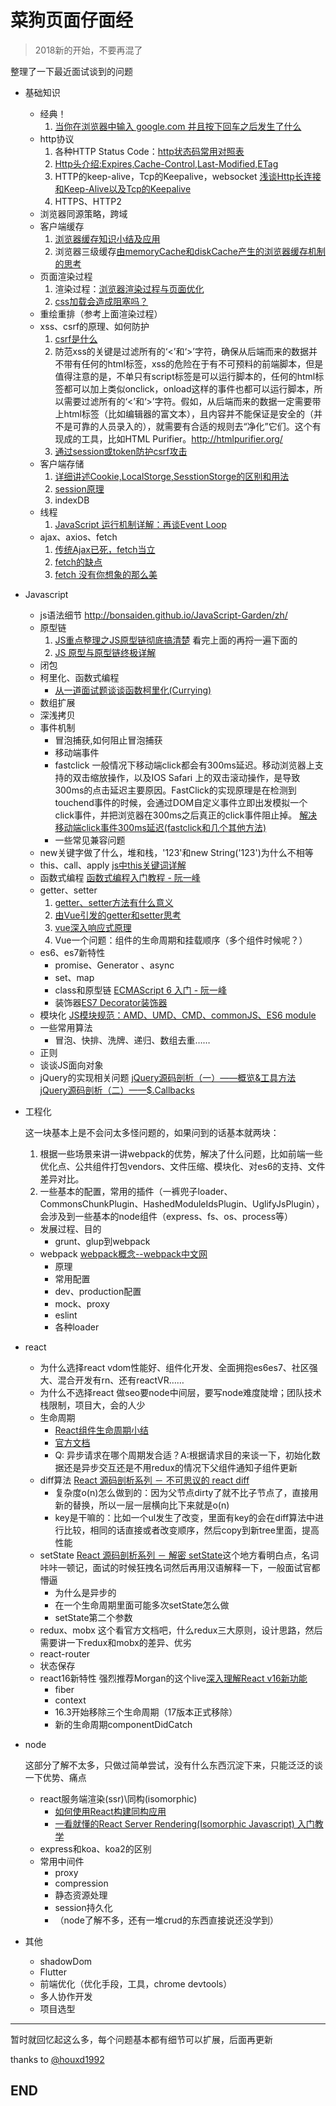 # 菜狗页面仔面经

> 2018新的开始，不要再混了

整理了一下最近面试谈到的问题

+ 基础知识

  + 经典！
    1. [当你在浏览器中输入 google.com 并且按下回车之后发生了什么](https://github.com/skyline75489/what-happens-when-zh_CN)
  + http协议
    1. 各种HTTP Status Code：[http状态码常用对照表](http://tool.oschina.net/commons?type=5)
    2. [Http头介绍:Expires,Cache-Control,Last-Modified,ETag](http://www.51testing.com/html/28/116228-238337.html)
    3. HTTP的keep-alive，Tcp的Keepalive，websocket [浅谈Http长连接和Keep-Alive以及Tcp的Keepalive](https://blog.csdn.net/weixin_37672169/article/details/80283935)
    4. HTTPS、HTTP2
  + 浏览器同源策略，跨域
  + 客户端缓存
    1. [浏览器缓存知识小结及应用](http://www.cnblogs.com/lyzg/p/5125934.html?f=t)
    2. 浏览器三级缓存[由memoryCache和diskCache产生的浏览器缓存机制的思考](https://segmentfault.com/a/1190000011286027)
  + 页面渲染过程
    1. 渲染过程：[浏览器渲染过程与页面优化](https://segmentfault.com/a/1190000010298038)
    2. [css加载会造成阻塞吗？](https://www.cnblogs.com/chenjg/p/7126822.html)
  + 重绘重排（参考上面渲染过程）
  + xss、csrf的原理、如何防护
    1. [csrf是什么](https://zhuanlan.zhihu.com/p/22521378)
    2. 防范xss的关键是过滤所有的‘<’和‘>’字符，确保从后端而来的数据并不带有任何的html标签，xss的危险在于有不可预料的前端脚本，但是值得注意的是，不单只有script标签是可以运行脚本的，任何的html标签都可以加上类似onclick，onload这样的事件也都可以运行脚本，所以需要过滤所有的‘<’和‘>’字符。假如，从后端而来的数据一定需要带上html标签（比如编辑器的富文本），且内容并不能保证是安全的（并不是可靠的人员录入的），就需要有合适的规则去“净化”它们。这个有现成的工具，比如HTML Purifier。http://htmlpurifier.org/
    3. [通过session或token防护csrf攻击](https://www.zhihu.com/question/21385375/answer/20850443)
  + 客户端存储
    1. [详细讲述Cookie,LocalStorge,SesstionStorge的区别和用法](https://segmentfault.com/a/1190000007506189)
    2. [session原理](https://segmentfault.com/a/1190000004627894)
    3. indexDB
  + 线程
    1. [JavaScript 运行机制详解：再谈Event Loop](http://www.ruanyifeng.com/blog/2014/10/event-loop.html)
  + ajax、axios、fetch
    1. [传统Ajax已死，fetch当立](https://github.com/camsong/blog/issues/2)
    2. [fetch的缺点](https://www.cnblogs.com/huilixieqi/p/6494380.html)
    3. [fetch 没有你想象的那么美](http://undefinedblog.com/window-fetch-is-not-as-good-as-you-imagined/?utm_source=caibaojian.com)

+ Javascript

  + js语法细节 http://bonsaiden.github.io/JavaScript-Garden/zh/
  + 原型链
    1. [JS重点整理之JS原型链彻底搞清楚](https://zhuanlan.zhihu.com/p/22787302)
        看完上面的再捋一遍下面的
    2. [JS 原型与原型链终极详解](https://www.jianshu.com/p/dee9f8b14771)
  + 闭包
  + 柯里化、函数式编程
    + [从一道面试题谈谈函数柯里化(Currying)](https://cnodejs.org/topic/5884574e250bf4e2390e9e99)
  + 数组扩展
  + 深浅拷贝
  + 事件机制
    + 冒泡捕获,如何阻止冒泡捕获
    + 移动端事件
    + fastclick
      一般情况下移动端click都会有300ms延迟。移动浏览器上支持的双击缩放操作，以及IOS Safari 上的双击滚动操作，是导致300ms的点击延迟主要原因。FastClick的实现原理是在检测到touchend事件的时候，会通过DOM自定义事件立即出发模拟一个click事件，并把浏览器在300ms之后真正的click事件阻止掉。
      [解决移动端click事件300ms延迟(fastclick和几个其他方法)](https://www.jianshu.com/p/16d3e4f9b2a9)
    + 一些常见兼容问题
  + new关键字做了什么，堆和栈，'123'和new String('123')为什么不相等
  + this、call、apply
    [js中this关键词详解](https://segmentfault.com/a/1190000003046071)
  + 函数式编程
    [函数式编程入门教程 - 阮一峰](http://www.ruanyifeng.com/blog/2017/02/fp-tutorial.html)
  + getter、setter
    1. [getter、setter方法有什么意义](https://www.zhihu.com/question/21401198)
    2. [由Vue引发的getter和setter思考](https://www.cnblogs.com/chinajins/p/5996835.html) 
    3. [vue深入响应式原理](https://cn.vuejs.org/v2/guide/reactivity.html)
    4. Vue一个问题：组件的生命周期和挂载顺序（多个组件时候呢？）
  + es6、es7新特性
    + promise、Generator 、async
    + set、map
    + class和原型链
      [ECMAScript 6 入门 - 阮一峰](https://github.com/ruanyf/es6tutorial)
    + 装饰器[ES7 Decorator装饰器](https://segmentfault.com/p/1210000009968000/read)
  + 模块化
    [JS模块规范：AMD、UMD、CMD、commonJS、ES6 module](https://segmentfault.com/a/1190000012419990)
  + 一些常用算法
    + 冒泡、快排、洗牌、递归、数组去重……
  + 正则
  + 谈谈JS面向对象
  + jQuery的实现相关问题
    [jQuery源码剖析（一）——概览&工具方法](https://www.w3ctech.com/topic/256)
    [jQuery源码剖析（二）——$.Callbacks](https://www.w3ctech.com/topic/257)

+ 工程化

  这一块基本上是不会问太多怪问题的，如果问到的话基本就两块：
  1. 根据一些场景来讲一讲webpack的优势，解决了什么问题，比如前端一些优化点、公共组件打包vendors、文件压缩、模块化、对es6的支持、文件差异对比。
  2. 一些基本的配置，常用的插件（一裤兜子loader、CommonsChunkPlugin、HashedModuleIdsPlugin、UglifyJsPlugin），会涉及到一些基本的node组件（express、fs、os、process等）
  + 发展过程、目的
    + grunt、glup到webpack
  + webpack [webpack概念--webpack中文网](https://www.webpackjs.com/concepts/)
    + 原理
    + 常用配置
    + dev、production配置
    + mock、proxy
    + eslint
    + 各种loader

+ react

  + 为什么选择react
    vdom性能好、组件化开发、全面拥抱es6es7、社区强大、混合开发有rn、还有reactVR……
  + 为什么不选择react
    做seo要node中间层，要写node难度陡增；团队技术栈限制，项目大，会的人少
  + 生命周期
    + [React组件生命周期小结](https://www.jianshu.com/p/4784216b8194)
    + [官方文档](https://reactjs.org/docs/components-and-props.html#es6-classes)
    + Q: 异步请求在哪个周期发合适？A:根据请求目的来谈一下，初始化数据还是异步交互还是不用redux的情况下父组件通知子组件更新
  + diff算法
    [React 源码剖析系列 － 不可思议的 react diff](https://zhuanlan.zhihu.com/p/20346379)
    + 复杂度o(n)怎么做到的：因为父节点dirty了就不比子节点了，直接用新的替换，所以一层一层横向比下来就是o(n) 
    + key是干嘛的：比如一个ul发生了改变，里面有key的会在diff算法中进行比较，相同的话直接或者改变顺序，然后copy到新tree里面，提高性能
  + setState
    [React 源码剖析系列 － 解密 setState](https://zhuanlan.zhihu.com/p/20328570)这个地方看明白点，名词咔咔一顿记，面试的时候狂拽名词然后再用汉语解释一下，一般面试官都懵逼
    + 为什么是异步的
    + 在一个生命周期里面可能多次setState怎么做
    + setState第二个参数
  + redux、mobx
    这个看官方文档吧，什么redux三大原则，设计思路，然后需要讲一下redux和mobx的差异、优劣
  + react-router
  + 状态保存
  + react16新特性
    强烈推荐Morgan的这个live[深入理解React v16新功能](https://www.zhihu.com/lives/896398188230103040)
    + fiber
    + context
    + 16.3开始移除三个生命周期（17版本正式移除）
    + 新的生命周期componentDidCatch

+ node

  这部分了解不太多，只做过简单尝试，没有什么东西沉淀下来，只能泛泛的谈一下优势、痛点
  + react服务端渲染(ssr)\同构(isomorphic)
    + [如何使用React构建同构应用](http://bbs.51cto.com/thread-1518010-1.html)
    + [一看就懂的React Server Rendering(Isomorphic Javascript) 入门教学](https://blog.techbridge.cc/2016/08/27/react-redux-immutablejs-node-server-isomorphic-tutorial/)
  + express和koa、koa2的区别
  + 常用中间件
    + proxy
    + compression
    + 静态资源处理
    + session持久化
    + （node了解不多，还有一堆crud的东西直接说还没学到）

+ 其他
  + shadowDom
  + Flutter
  + 前端优化（优化手段，工具，chrome devtools）
  + 多人协作开发
  + 项目选型

------
暂时就回忆起这么多，每个问题基本都有细节可以扩展，后面再更新

thanks to [@houxd1992](https://github.com/houxd1992)

## END
